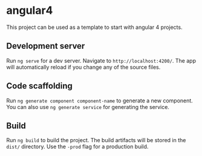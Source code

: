 # angular4

This project can be used as a template to start with angular 4 projects.

## Development server

Run `ng serve` for a dev server. Navigate to `http://localhost:4200/`. The app will automatically reload if you change any of the source files.

## Code scaffolding

Run `ng generate component component-name` to generate a new component. You can also use `ng generate service` for generating the service.

## Build

Run `ng build` to build the project. The build artifacts will be stored in the `dist/` directory. Use the `-prod` flag for a production build.


